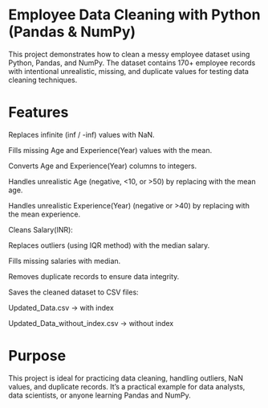 # Employee Data Cleaning with Python (Pandas & NumPy)

This project demonstrates how to clean a messy employee dataset using Python, Pandas, and NumPy. The dataset contains 170+ employee records with intentional unrealistic, missing, and duplicate values for testing data cleaning techniques.

# Features

Replaces infinite (inf / -inf) values with NaN.

Fills missing Age and Experience(Year) values with the mean.

Converts Age and Experience(Year) columns to integers.

Handles unrealistic Age (negative, <10, or >50) by replacing with the mean age.

Handles unrealistic Experience(Year) (negative or >40) by replacing with the mean experience.

Cleans Salary(INR):

Replaces outliers (using IQR method) with the median salary.

Fills missing salaries with median.

Removes duplicate records to ensure data integrity.

Saves the cleaned dataset to CSV files:

Updated_Data.csv → with index

Updated_Data_without_index.csv → without index


# Purpose
This project is ideal for practicing data cleaning, handling outliers, NaN values, and duplicate records. It’s a practical example for data analysts, data scientists, or anyone learning Pandas and NumPy.
